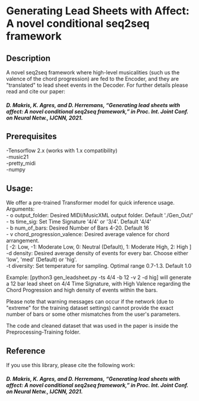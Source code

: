 # Generating Lead Sheets with Affect: A novel conditional seq2seq framework

## Description

A novel seq2seq framework where high-level musicalities (such us the valence of the chord progression) are fed to the Encoder, and they are "translated" to lead sheet events in the Decoder. For further details please read and cite our paper:


##### D. Makris, K. Agres, and D. Herremans, “Generating lead sheets with affect: A novel conditional seq2seq framework,” in Proc. Int. Joint Conf. on Neural Netw., IJCNN, 2021.

 
## Prerequisites

-Tensorflow 2.x (works with 1.x compatibility) <br />
-music21 <br />
-pretty_midi <br />
-numpy <br />

## Usage:

We offer a pre-trained Transformer model for quick inference usage. <br />
Arguments: <br />
	- o output_folder: Desired MIDI/MusicXML output folder. Default './Gen_Out/' <br />
	- ts time_sig: Set Time Signature '4/4' or '3/4'. Default '4/4' <br />
	- b num_of_bars: Desired Number of Bars 4-20. Default 16 <br />
	- v chord_progression_valence: Desired average valence for chord arrangement. <br />
                            [ -2: Low, 
                             -1: Moderate Low, 
                              0: Neutral (Default), 
                              1: Moderate High, 
                              2: High ] <br />
	-d density: Desired average density of events for every bar. 
			Choose either 'low', 'med' (Default) or 'hig'. <br />
	-t diversity: Set temperature for sampling. Optimal range 0.7-1.3. Default 1.0 <br />

Example: [python3 gen_leadsheet.py -ts 4/4 -b 12 -v 2 -d hig] will generate a 12 bar lead sheet on 4/4 Time Signature, with High Valence regarding the Chord Progression and high density of events within the bars.

Please note that warning messages can occur if the network (due to "extreme" for the training dataset settings) cannot provide the exact number of bars or some other mismatches from the user's parameters.

The code and cleaned dataset that was used in the paper is inside the Preprocessing-Training folder.

## Reference

If you use this library, please cite the following work:

##### D. Makris, K. Agres, and D. Herremans, “Generating lead sheets with affect: A novel conditional seq2seq framework,” in Proc. Int. Joint Conf. on Neural Netw., IJCNN, 2021.
